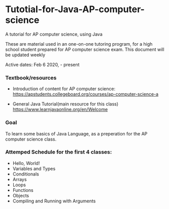 # Tutotial-for-Java-AP-computer-science
A tutorial for AP computer science, using Java

These are material used in an one-on-one tutoring program, for a high school student prepared for AP computer science exam. This document will be updated weekly

Active dates: Feb 6 2020, - present

### Textbook/resources

* Introduction of content for AP computer science:
  https://apstudents.collegeboard.org/courses/ap-computer-science-a

* General Java Tutorial(main resource for this class)
  https://www.learnjavaonline.org/en/Welcome

### Goal
To learn some basics of Java Language, as a preperation for the AP computer science class.


### Attemped Schedule for the first 4 classes:
* Hello, World!
* Variables and Types
* Conditionals
* Arrays
* Loops
* Functions
* Objects
* Compiling and Running with Arguments


